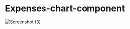 # Expenses-chart-component
![Screenshot (3)](https://user-images.githubusercontent.com/89903372/194866848-fe1a5401-1e5a-413b-9a7f-7739453355e0.png)
